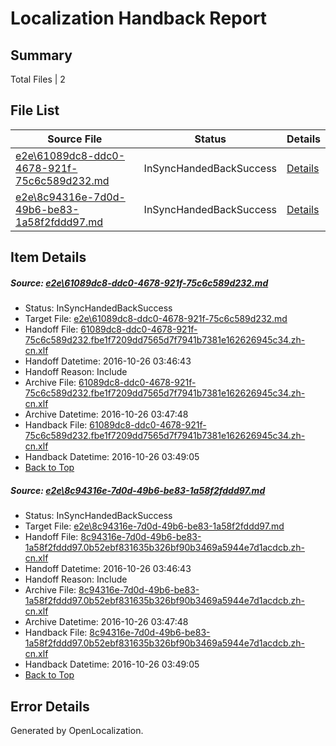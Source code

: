 # <a name='report-top'></a> Localization Handback Report

## Summary
 Total Files | 2

## File List
 Source File | Status | Details 
 ----------- | ------ | ------- 
 [e2e\61089dc8-ddc0-4678-921f-75c6c589d232.md](https://github.com/OpenLocalizationTestOrg/ol-test0/blob/95221137341938d6e7c54c113959699db83d14b9/e2e/61089dc8-ddc0-4678-921f-75c6c589d232.md) | InSyncHandedBackSuccess | [Details](#96e18f4343890002ad39c110b7b4d96284d540e31)
 [e2e\8c94316e-7d0d-49b6-be83-1a58f2fddd97.md](https://github.com/OpenLocalizationTestOrg/ol-test0/blob/95221137341938d6e7c54c113959699db83d14b9/e2e/8c94316e-7d0d-49b6-be83-1a58f2fddd97.md) | InSyncHandedBackSuccess | [Details](#0cceb777f2da269c038079184117a009885f39902)

## Item Details
##### <a name='96e18f4343890002ad39c110b7b4d96284d540e31'></a> Source: [e2e\61089dc8-ddc0-4678-921f-75c6c589d232.md](https://github.com/OpenLocalizationTestOrg/ol-test0/blob/95221137341938d6e7c54c113959699db83d14b9/e2e/61089dc8-ddc0-4678-921f-75c6c589d232.md)
* Status: InSyncHandedBackSuccess
* Target File: [e2e\61089dc8-ddc0-4678-921f-75c6c589d232.md](https://github.com/OpenLocalizationTestOrg/ol-test0-zhcn/blob/39c3bbfbe2eb5a1c523c2f6b520c2df9c1631ee7/e2e/61089dc8-ddc0-4678-921f-75c6c589d232.md)
* Handoff File: [61089dc8-ddc0-4678-921f-75c6c589d232.fbe1f7209dd7565d7f7941b7381e162626945c34.zh-cn.xlf](https://github.com/OpenLocalizationTestOrg/ol-test0-handoff/blob/0972452ff2f92df1bfb9bb5628052cb174ee8e1b/ol-handoff/OpenLocalizationTestOrg/ol-test0-zhcn/shujia/ht/61089dc8-ddc0-4678-921f-75c6c589d232.fbe1f7209dd7565d7f7941b7381e162626945c34.zh-cn.xlf)
* Handoff Datetime: 2016-10-26 03:46:43
* Handoff Reason: Include
* Archive File: [61089dc8-ddc0-4678-921f-75c6c589d232.fbe1f7209dd7565d7f7941b7381e162626945c34.zh-cn.xlf](https://github.com/OpenLocalizationTestOrg/ol-test0-handoff/blob/2bb1e8e4fe946c606ad5b5eb1faf834a8f790917/ol-archive/OpenLocalizationTestOrg/ol-test0-zhcn/shujia/ht/61089dc8-ddc0-4678-921f-75c6c589d232.fbe1f7209dd7565d7f7941b7381e162626945c34.zh-cn.xlf)
* Archive Datetime: 2016-10-26 03:47:48
* Handback File: [61089dc8-ddc0-4678-921f-75c6c589d232.fbe1f7209dd7565d7f7941b7381e162626945c34.zh-cn.xlf](https://github.com/OpenLocalizationTestOrg/ol-test0-handback/blob/804538b1d0da3c4547b38a9ab6cb4e995c0450d0/ol-handback/OpenLocalizationTestOrg/ol-test0-zhcn/shujia/ht/61089dc8-ddc0-4678-921f-75c6c589d232.fbe1f7209dd7565d7f7941b7381e162626945c34.zh-cn.xlf)
* Handback Datetime: 2016-10-26 03:49:05
* [Back to Top](#report-top)

##### <a name='0cceb777f2da269c038079184117a009885f39902'></a> Source: [e2e\8c94316e-7d0d-49b6-be83-1a58f2fddd97.md](https://github.com/OpenLocalizationTestOrg/ol-test0/blob/95221137341938d6e7c54c113959699db83d14b9/e2e/8c94316e-7d0d-49b6-be83-1a58f2fddd97.md)
* Status: InSyncHandedBackSuccess
* Target File: [e2e\8c94316e-7d0d-49b6-be83-1a58f2fddd97.md](https://github.com/OpenLocalizationTestOrg/ol-test0-zhcn/blob/39c3bbfbe2eb5a1c523c2f6b520c2df9c1631ee7/e2e/8c94316e-7d0d-49b6-be83-1a58f2fddd97.md)
* Handoff File: [8c94316e-7d0d-49b6-be83-1a58f2fddd97.0b52ebf831635b326bf90b3469a5944e7d1acdcb.zh-cn.xlf](https://github.com/OpenLocalizationTestOrg/ol-test0-handoff/blob/0972452ff2f92df1bfb9bb5628052cb174ee8e1b/ol-handoff/OpenLocalizationTestOrg/ol-test0-zhcn/shujia/ht/8c94316e-7d0d-49b6-be83-1a58f2fddd97.0b52ebf831635b326bf90b3469a5944e7d1acdcb.zh-cn.xlf)
* Handoff Datetime: 2016-10-26 03:46:43
* Handoff Reason: Include
* Archive File: [8c94316e-7d0d-49b6-be83-1a58f2fddd97.0b52ebf831635b326bf90b3469a5944e7d1acdcb.zh-cn.xlf](https://github.com/OpenLocalizationTestOrg/ol-test0-handoff/blob/2bb1e8e4fe946c606ad5b5eb1faf834a8f790917/ol-archive/OpenLocalizationTestOrg/ol-test0-zhcn/shujia/ht/8c94316e-7d0d-49b6-be83-1a58f2fddd97.0b52ebf831635b326bf90b3469a5944e7d1acdcb.zh-cn.xlf)
* Archive Datetime: 2016-10-26 03:47:48
* Handback File: [8c94316e-7d0d-49b6-be83-1a58f2fddd97.0b52ebf831635b326bf90b3469a5944e7d1acdcb.zh-cn.xlf](https://github.com/OpenLocalizationTestOrg/ol-test0-handback/blob/804538b1d0da3c4547b38a9ab6cb4e995c0450d0/ol-handback/OpenLocalizationTestOrg/ol-test0-zhcn/shujia/ht/8c94316e-7d0d-49b6-be83-1a58f2fddd97.0b52ebf831635b326bf90b3469a5944e7d1acdcb.zh-cn.xlf)
* Handback Datetime: 2016-10-26 03:49:05
* [Back to Top](#report-top)


## Error Details

Generated by OpenLocalization.
